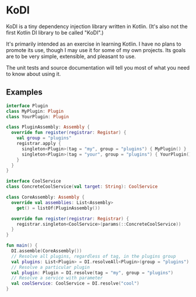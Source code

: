# KoDI

KoDI is a tiny dependency injection library written in Kotlin. (It's also not the first Kotlin DI library to be called "KoDI".) 

It's primarily intended as an exercise in learning Kotlin. I have no plans to promote its use, though I may use it for some of my own projects. Its goals are to be very simple, extensible, and pleasant to use.

The unit tests and source documentation will tell you most of what you need to know about using it.

## Examples

```kotlin
interface Plugin
class MyPlugin: Plugin
class YourPlugin: Plugin

class PluginAssembly: Assembly {
  override fun register(registrar: Registar) {
    val group = "plugins"  
    registrar.apply { 
      singleton<Plugin>(tag = "my", group = "plugins") { MyPlugin() }
      singleton<Plugin>(tag = "your", group = "plugins") { YourPlugin() }
    }
  }
}

interface CoolService
class ConcreteCoolService(val target: String): CoolService

class CoreAssembly: Assembly {
  override val assemblies: List<Assembly>
    get() = listOf(PluginAssembly())

  override fun register(registrar: Registrar) {
    registrar.singleton<CoolService>(params(::ConcreteCoolService))
  }
}

fun main() {
  DI.assemble(CoreAssembly())
  // Resolve all plugins, regardless of tag, in the plugins group
  val plugins: List<Plugin> = DI.resolveAll<Plugin>(group = "plugins")
  // Resolve a particular plugin
  val plugin: Plugin = DI.resolve(tag = "my", group = "plugins")
  // Resolve a service with parameter
  val coolService: CoolService = DI.resolve("cool") 
}
```


